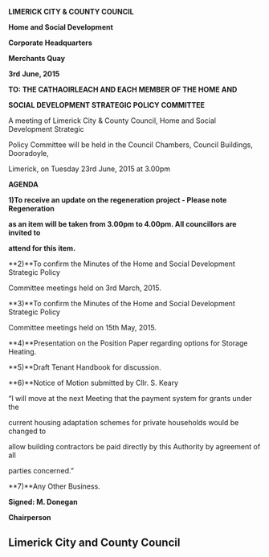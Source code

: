 **LIMERICK CITY & COUNTY COUNCIL**

**Home and Social Development**

**Corporate Headquarters**

**Merchants Quay**

**3rd** **June, 2015**

**TO: THE CATHAOIRLEACH AND EACH MEMBER OF THE HOME AND**

**SOCIAL DEVELOPMENT STRATEGIC POLICY COMMITTEE**

A meeting of Limerick City & County Council, Home and Social Development Strategic

Policy Committee will be held in the Council Chambers, Council Buildings, Dooradoyle,

Limerick, on Tuesday 23rd June, 2015 at 3.00pm

**AGENDA**

**1)To receive an update on the regeneration project - Please note Regeneration**

**as an item will be taken from 3.00pm to 4.00pm. All councillors are invited to**

**attend for this item.**

**2)**To confirm the Minutes of the Home and Social Development Strategic Policy

Committee meetings held on 3rd March, 2015.

**3)**To confirm the Minutes of the Home and Social Development Strategic Policy

Committee meetings held on 15th May, 2015.

**4)**Presentation on the Position Paper regarding options for Storage Heating.

**5)**Draft Tenant Handbook for discussion.

**6)**Notice of Motion submitted by Cllr. S. Keary

“I will move at the next Meeting that the payment system for grants under the

current housing adaptation schemes for private households would be changed to

allow building contractors be paid directly by this Authority by agreement of all

parties concerned.”

**7)**Any Other Business.

**Signed: M. Donegan**

**Chairperson**

**Limerick City and County Council**
---
